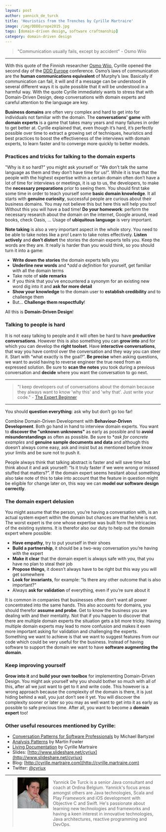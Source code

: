 ```yaml
---
layout: post
author: yannick_de_turck
title: 'Heuristics from the Trenches by Cyrille Martraire'
image: /img/DDDEurope2015.jpg
tags: [domain-driven design, software craftmanship]
category: domain-driven design
---
```

> "Communication usually fails, except by accident" - Osmo Wiio

----------

With this quote of the Finnish researcher [Osmo Wiio](https://en.wikipedia.org/wiki/Osmo_Antero_Wiio), Cyrille opened the second day of the [DDD Europe](http://dddeurope.com) conference. Osmo’s laws of communication are the **human communications equivalent** of Murphy’s law. Basically if communication can fail, it will and if a message can be understood in several different ways it is quite possible that it will be understood in a harmful way. With the quote Cyrille immediately wants to stress that with Domain-Driven Design, deep conversations with domain experts and careful attention to the language are key.

**Business domains** are often very complex and hard to get into for individuals not familiar with the domain. The **conversations' game** with **domain experts** is a game that takes many years and many failures in order to get better at. Cyrille explained that, even though it’s hard, it’s perfectly possible over time to extract a growing set of techniques, heuristics and best practices to boost the effectiveness of the interviews with domain experts, to learn faster and to converge more quickly to better models.

### Practices and tricks for talking to the domain experts
"Why is it so hard?" you might ask yourself or “We don’t talk the same language as them and they don’t have time for us!”. While it is true that the people with the highest expertise within a certain domain often don’t have a lot of time for interviews or meetings, it is up to us, the developers, to make the **necessary preparations** prior to seeing them. You should first take some time in order to teach yourself some **basic domain knowledge**. It all starts with **genuine curiosity**, successful people are curious about their business domains. You may not believe this but here this will help you too! Without this you will have a bad time! **Do your homework**: perform the necessary research about the domain on the internet, Google around, read books, check Oasis, … Usage of **ubiquitous language** is very important.

**Note taking** is also a very important aspect in the whole story. You need to be able to take notes like a pro! Learn to take notes effectively. **Listen actively** and **don’t distort** the stories the domain experts tells you. Keep the words are they are. It really is harder than you would think, so you should turn it into a game:

- **Write down the stories** the domain experts tells you
- **Underline new words** and **add a definition* for yourself, get familiar with all the domain terms
- Take note of **side remarks**
- If you think that you’ve encountered a synonym for an existing new word dig into it and **ask for more detail**
- **Show your knowledge** to the domain user to **establish credibility** and to challenge them
- But… **Challenge them respectfully**!

All this is **Domain-Driven Design**!

### Talking to people is hard
It is not easy talking to people and it will often be hard to have **productive conversations**. However this is also something you can **grow into** and for which you can develop the **right toolset**. Have **interactive conversations**, that way you have control over the conversation and they way you can steer it. Start with “what exactly is the goal?”. **Be precise** when asking questions, we want to avoid having to reverse engineer the true need from an expressed solution. Be sure to **scan the notes** you took during a previous conversation and **decide** where you want the conversation to go next.

---
> "I keep developers out of conversations about the domain because they always want to know 'why this' and 'why that'. Just write your code." - [The Expert Beginner](https://twitter.com/expertbeginner1/status/656122859773820929)

----------

You should **question everything**: ask why but don’t go too far!

Combine Domain-Driven Development with **Behaviour-Driven Development**. Both go hand in hand to interview domain experts. You want to **discover the "unknown unknowns"** as early as possible and to **avoid misunderstandings** as often as possible. Be sure to **ask for concrete examples* and **genuine sample documents and data** and although this doesn’t always come easy, ask and insist but as mentioned before know your limits and be sure not to push it.

People always think that talking abstract is faster and will save time but think about it and ask yourself: “Is it truly faster if we were wrong or missed stuffed that matters?”. If the domain expert seems hesitant about something also take note of this to take into account that the feature in question might be eligible for change later on, this way we can **model our software design correctly**.

### The domain expert delusion
You might assume that the person, you’re having a conversation with, is an actual system expert within the domain but chances are that he/she is not. The worst expert is the one whose expertise was built form the intricacies of the existing systems. It is therefor also our duty to help out the domain expert where possible:

- **Have empathy**, try to put yourself in their shoes
- **Build a partnership**, it should be a two-way conversation you’re having with the expert
- **Make it clear** that the domain expert is always safe with you, that you have no plan to steal their job
- **Propose things**, it doesn’t always have to be right but this way you will get somewhere
- **Look for invariants**, for example: “Is there any other outcome that is also important?"
- Always **ask for validation** of everything, even if you’re sure about it

It is common in companies that businesses often don’t want all power concentrated into the same hands. This also accounts for domains, you should therefor **assume and probe**. Get to know the business you are dealing with and their mentality. Not that if you happen to discover that there are multiple domain experts the situation gets a bit more tricky. Having multiple domain experts may lead to more confusion and makes it even more important asking for validation and challenging the experts. Something we want to achieve is that we want to suggest features from our code which could be very useful for the business. Instead of having software to support the domain we want to have **software augmenting the domain**.

### Keep improving yourself
**Grow into it** and **build your own toolbox** for implementing Domain-Driven Design. You might ask yourself why you should bother so much with all of this, after all we just want to get to it and write code. This however is a wrong approach because the complexity of the domain is there, it is just hiding behind a wall, you just don’t see it yet. You will discover the complexity sooner or later so you may as well want to get into it as early as possible to safe precious time. After all, you want to become a **domain expert** too!

### Other useful resources mentioned by Cyrille:
- [Conversation Patterns for Software Professionals](http://schd.ws/hosted_files/agile2014/d5/1571_Agile2014__Conversation_Patterns_for_Software_Professionals.pdf) by Michael Bartyzel
- [Analysis Patterns](http://martinfowler.com/books/ap.html) by Martin Fowler
- [Living Documentation](https://leanpub.com/livingdocumentation) by Cyrille Martraire
- Slides: [http://www.slideshare.net/cyriux](http://www.slideshare.net/cyriux)
- Blog: [http://cyrille.martraire.com](http://cyrille.martraire.com)
- Twitter: [@cyriux](https://twitter.com/cyriux)

--------

>
> <img style="float: left; margin: -7px 15px 50px 0" alt="Yannick De Turck" src="/img/author/yannick-de-turck-small.png"/> Yannick De Turck is a senior Java consultant and coach at Ordina Belgium. Yannick's focus areas amongst others are Java technologies, Scala and Play Framework and iOS development with Objective C and Swift. He's passionate about learning new technologies and frameworks and having a keen interest in innovative technologies, Java architectures, reactive programming and DevOps.
>
<div style="clear: both;"/>